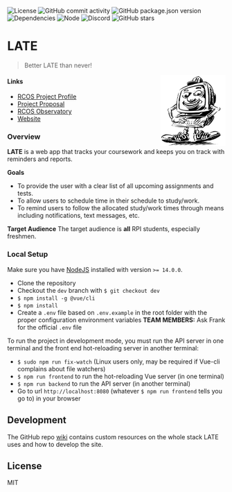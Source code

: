 ![License](https://img.shields.io/github/license/Apexal/late.svg)
![GitHub commit activity](https://img.shields.io/github/commit-activity/m/Apexal/late.svg?color=red)
![GitHub package.json version](https://img.shields.io/github/package-json/v/Apexal/late.svg)
![Dependencies](https://img.shields.io/david/Apexal/late.svg)
![Node](https://img.shields.io/badge/node-%3E%3D%2011.0.0-brightgreen.svg)
![Discord](https://img.shields.io/discord/514854227462324244.svg?label=discord)
![GitHub stars](https://img.shields.io/github/stars/Apexal/late.svg)



# LATE


> Better LATE than never!

  <img align="right" src="./src/assets/img/sisman.svg" width="150">


#### Links

- [RCOS Project Profile](https://rcos.io/projects/apexal/late/profile)
- [Project Proposal](https://docs.google.com/document/d/19D9do_i9MQvUSwz2oh7kbKlGVwLrpwxIYsgLeVjuQfU/view)
- [RCOS Observatory](https://rcos.io/)
- [Website](https://www.late.work/)

### Overview

**LATE** is a web app that tracks your coursework and keeps you on track with reminders and reports.

**Goals**

- To provide the user with a clear list of all upcoming assignments and tests.
- To allow users to schedule time in their schedule to study/work.
- To remind users to follow the allocated study/work times through means including notifications, text messages, etc.

**Target Audience**
The target audience is **all** RPI students, especially freshmen.

### Local Setup

Make sure you have [NodeJS](https://nodejs.org/en/download/) installed with version `>= 14.0.0`.

- Clone the repository
- Checkout the `dev` branch with `$ git checkout dev`
- `$ npm install -g @vue/cli`
- `$ npm install`
- Create a `.env` file based on `.env.example` in the root folder with the proper configuration environment variables **TEAM MEMBERS:** Ask Frank for the official `.env` file

To run the project in development mode, you must run the API server in one terminal and the front end hot-reloading server in another terminal:

- `$ sudo npm run fix-watch` (Linux users only, may be required if Vue-cli complains about file watchers)
- `$ npm run frontend` to run the hot-reloading Vue server (in one terminal)
- `$ npm run backend` to run the API server (in another terminal)
- Go to url `http://localhost:8080` (whatever `$ npm run frontend` tells you go to) in your browser

## Development
The GitHub repo [wiki](https://github.com/Apexal/late/wiki) contains custom resources on the whole stack LATE uses and how to develop the site.

## License
MIT
